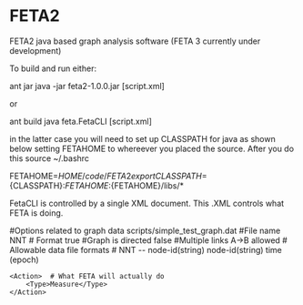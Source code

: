 FETA2
=====

FETA2 java based graph analysis software (FETA 3 currently under development)

To build and run either:

ant jar
java -jar feta2-1.0.0.jar [script.xml]

or

ant build
java feta.FetaCLI [script.xml]

in the latter case you will need to set up CLASSPATH for java as shown below setting FETAHOME to whereever you placed the source.  After you do this source ~/.bashrc

FETAHOME=${HOME}/code/FETA2
export CLASSPATH=${CLASSPATH}:${FETAHOME}:${FETAHOME}/libs/*




FetaCLI is controlled by a single XML document. This .XML controls what FETA is doing.

<FetaOptions>
    <DataFile>  #Options related to graph data
        <Name>scripts/simple_test_graph.dat</Name>  #File name
        <Format>NNT</Format>   # Format
        <Directed>true</Directed>       #Graph is directed
        <Complex>false</Complex>        #Multiple links A->B allowed
    </DataFile>
# Allowable data file formats
# NNT -- node-id(string) node-id(string) time (epoch)    


    <Action>  # What FETA will actually do
        <Type>Measure</Type>
    </Action>
</FetaOptions>
